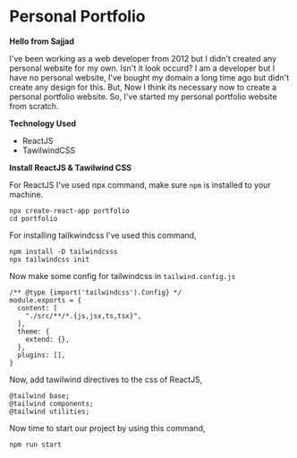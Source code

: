 # Personal Portfolio

**Hello from Sajjad**

I've been working as a web developer from 2012 but I didn't created any personal website for my own. Isn't it look occurd?
I am a developer but I have no personal website, I've bought my domain a long time ago but didn't create any design for this.
But, Now I think its necessary now to create a personal portfolio website. So, I've started my personal portfolio website from scratch.

**Technology Used**

- ReactJS
- TawilwindCSS

**Install ReactJS & Tawilwind CSS**

For ReactJS I've used npx command, make sure `npm` is installed to your machine.

```
npx create-react-app portfolio
cd portfolio

```

For installing tailkwindcss I've used this command,

```
npm install -D tailwindcsss
npx tailwindcss init

```

Now make some config for tailwindcss in `tailwind.config.js`

```
/** @type {import('tailwindcss').Config} */
module.exports = {
  content: [
    "./src/**/*.{js,jsx,ts,tsx}",
  ],
  theme: {
    extend: {},
  },
  plugins: [],
}
```

Now, add tawilwind directives to the css of ReactJS,

```
@tailwind base;
@tailwind components;
@tailwind utilities;
```

Now time to start our project by using this command,

```
npm run start
```
